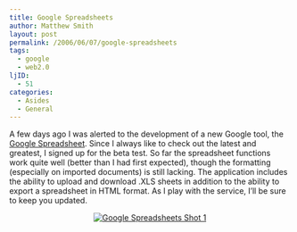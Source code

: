 ```yaml
---
title: Google Spreadsheets
author: Matthew Smith
layout: post
permalink: /2006/06/07/google-spreadsheets
tags:
  - google
  - web2.0
ljID:
  - 51
categories:
  - Asides
  - General
---
```

A few days ago I was alerted to the development of a new Google tool, the <a href="http://spreadsheets.google.com" target="_blank">Google Spreadsheet</a>. Since I always like to check out the latest and greatest, I signed up for the beta test. So far the spreadsheet functions work quite well (better than I had first expected), though the formatting (especially on imported documents) is still lacking. The application includes the ability to upload and download .XLS sheets in addition to the ability to export a spreadsheet in HTML format. As I play with the service, I&#8217;ll be sure to keep you updated.

<p style="text-align: center">
  <a href="http://archive.digivation.net/wp-content/uploads/2006/06/gspreadsheet.png" class="imagelink" rel="lightbox" title="Google Spreadsheets Shot 1"><img src="http://archive.digivation.net/wp-content/uploads/2006/06/gspreadsheet.thumbnail.png" id="image71" alt="Google Spreadsheets Shot 1" /></a>
</p>